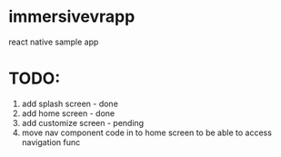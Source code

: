 # immersivevrapp

react native sample app

# TODO:

1. add splash screen - done
2. add home screen - done
3. add customize screen - pending
4. move nav component code in to home screen to be able to access navigation func
